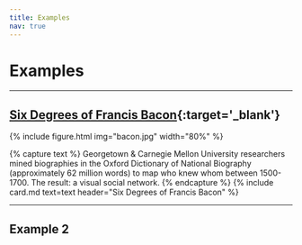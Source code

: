 ```yaml
---
title: Examples
nav: true
---
```


# Examples
---

## [Six Degrees of Francis Bacon](http://www.sixdegreesoffrancisbacon.com/?ids=10000473&min_confidence=60&type=network){:target='_blank'}

{% include figure.html img="bacon.jpg" width="80%" %}

{% capture text %}
Georgetown & Carnegie Mellon University researchers mined biographies in the Oxford Dictionary of National Biography (approximately 62 million words) to map who knew whom between 1500-1700. The result: a visual social network.
{% endcapture %}
{% include card.md text=text header="Six Degrees of Francis Bacon" %}

---

## Example 2
